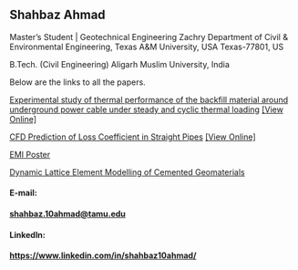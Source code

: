 ## Shahbaz Ahmad


Master’s Student | Geotechnical Engineering
Zachry Department of Civil & Environmental Engineering,
Texas A&M University, USA
Texas-77801, US



B.Tech. (Civil Engineering) 
Aligarh Muslim University, India


Below are the links to all the papers.

[Experimental study of thermal performance of the backfill material around underground power cable under steady and cyclic thermal loading](https://github.com/shahbaz10ahmad/shahbaz10ahmad.github.io/raw/master/1-s2.0-S2214785319317742-main.pdf) [[View Online]](https://www.sciencedirect.com/science/article/pii/S2214785319317742)

[CFD Prediction of Loss Coefficient in Straight Pipes](https://github.com/shahbaz10ahmad/shahbaz10ahmad.github.io/raw/master/haroon2017.pdf) [[View Online]](https://link.springer.com/chapter/10.1007/978-3-319-55125-8_41)

[EMI Poster](https://github.com/shahbaz10ahmad/shahbaz10ahmad.github.io/raw/master/EMI%202019%20%5Bposter%5D-compressed.pdf)

[Dynamic Lattice Element Modelling of Cemented Geomaterials](https://github.com/shahbaz10ahmad/shahbaz10ahmad.github.io/raw/master/469423_1_En_53_Chapter_Author%20(2).pdf)


#### E-mail:
#### shahbaz.10ahmad@tamu.edu


#### LinkedIn:
#### https://www.linkedin.com/in/shahbaz10ahmad/


